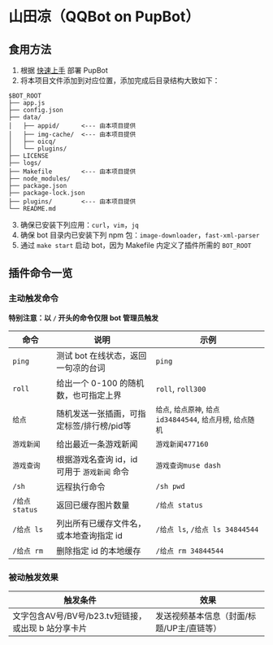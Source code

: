 # 山田凉（QQBot on PupBot）

## 食用方法

1. 根据 [快速上手](https://www.pupbot.cn/start/online.html) 部署 PupBot
2. 将本项目文件添加到对应位置，添加完成后目录结构大致如下：
```
$BOT_ROOT
├── app.js
├── config.json
├── data/
│   ├── appid/      <--- 由本项目提供
│   ├── img-cache/  <--- 由本项目提供
│   ├── oicq/
│   └── plugins/
├── LICENSE
├── logs/
├── Makefile        <--- 由本项目提供
├── node_modules/
├── package.json
├── package-lock.json
├── plugins/        <--- 由本项目提供
└── README.md
```
3. 确保已安装下列应用：`curl`，`vim`，`jq`
4. 确保 bot 目录内已安装下列 npm 包：`image-downloader`，`fast-xml-parser`
5. 通过 `make start` 启动 bot，因为 Makefile 内定义了插件所需的 `BOT_ROOT`

## 插件命令一览

### 主动触发命令

**特别注意：以 `/` 开头的命令仅限 bot 管理员触发**

| 命令 | 说明 | 示例 |
|---|---|---|
| `ping` | 测试 bot 在线状态，返回一句凉的台词 | `ping` |
| `roll` | 给出一个 0-100 的随机数，也可指定上界 | `roll`, `roll300` |
| `给点` | 随机发送一张插画，可指定标签/排行榜/pid等 | `给点`, `给点原神`, `给点id34844544`, `给点月榜`, `给点随机` |
| `游戏新闻` | 给出最近一条游戏新闻 | `游戏新闻477160` |
| `游戏查询` | 根据游戏名查询 id，id 可用于 `游戏新闻` 命令 | `游戏查询muse dash` |
| `/sh` | 远程执行命令 | `/sh pwd` |
| `/给点 status` | 返回已缓存图片数量 | `/给点 status` |
| `/给点 ls` | 列出所有已缓存文件名，或本地查询指定 id | `/给点 ls`, `/给点 ls 34844544` |
| `/给点 rm` | 删除指定 id 的本地缓存 | `/给点 rm 34844544` |

### 被动触发效果

| 触发条件 | 效果 |
|---|---|
| 文字包含AV号/BV号/b23.tv短链接，或出现 b 站分享卡片 | 发送视频基本信息（封面/标题/UP主/直链等） |
